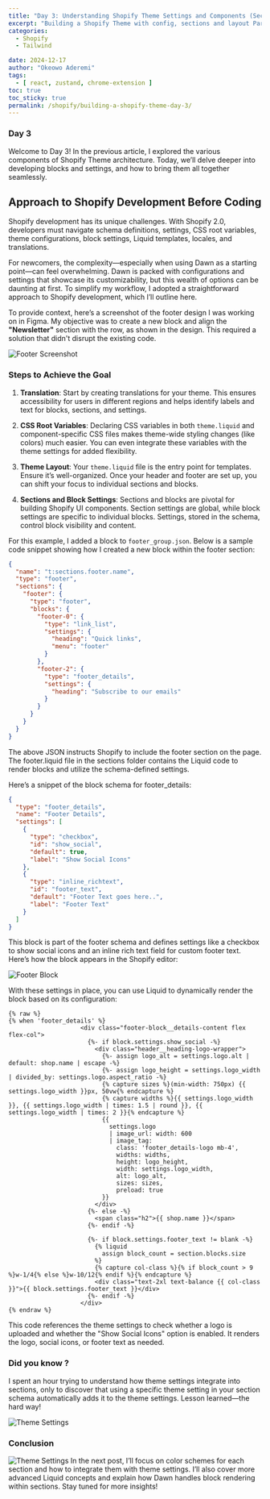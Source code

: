 ```yaml
---
title: "Day 3: Understanding Shopify Theme Settings and Components (Section, Layout and Templates) Part 2"
excerpt: "Building a Shopify Theme with config, sections and layout Part 2"
categories:
  - Shopify
  - Tailwind

date: 2024-12-17
author: "Okeowo Aderemi"
tags:
  - [ react, zustand, chrome-extension ]
toc: true
toc_sticky: true
permalink: /shopify/building-a-shopify-theme-day-3/
---
```


### Day 3

Welcome to Day 3! In the previous article, I explored the various components of Shopify Theme architecture. Today, we’ll delve deeper into developing blocks and settings, and how to bring them all together seamlessly.

## Approach to Shopify Development Before Coding

Shopify development has its unique challenges. With Shopify 2.0, developers must navigate schema definitions, settings, CSS root variables, theme configurations, block settings, Liquid templates, locales, and translations. 

For newcomers, the complexity—especially when using Dawn as a starting point—can feel overwhelming. Dawn is packed with configurations and settings that showcase its customizability, but this wealth of options can be daunting at first. To simplify my workflow, I adopted a straightforward approach to Shopify development, which I’ll outline here.

To provide context, here’s a screenshot of the footer design I was working on in Figma. My objective was to create a new block and align the **"Newsletter"** section with the row, as shown in the design. This required a solution that didn't disrupt the existing code.

![Footer Screenshot](/assets/images/footer_approach.png)

### Steps to Achieve the Goal

1. **Translation**: Start by creating translations for your theme. This ensures accessibility for users in different regions and helps identify labels and text for blocks, sections, and settings.

2. **CSS Root Variables**: Declaring CSS variables in both `theme.liquid` and component-specific CSS files makes theme-wide styling changes (like colors) much easier. You can even integrate these variables with the theme settings for added flexibility.

3. **Theme Layout**: Your `theme.liquid` file is the entry point for templates. Ensure it’s well-organized. Once your header and footer are set up, you can shift your focus to individual sections and blocks.

4. **Sections and Block Settings**: Sections and blocks are pivotal for building Shopify UI components. Section settings are global, while block settings are specific to individual blocks. Settings, stored in the schema, control block visibility and content.

For this example, I added a block to `footer_group.json`. Below is a sample code snippet showing how I created a new block within the footer section:

```json
{
  "name": "t:sections.footer.name",
  "type": "footer",
  "sections": {
    "footer": {
      "type": "footer",
      "blocks": {
        "footer-0": {
          "type": "link_list",
          "settings": {
            "heading": "Quick links",
            "menu": "footer"
          }
        },
        "footer-2": {
          "type": "footer_details",
          "settings": {
            "heading": "Subscribe to our emails"
          }
        }
      }
    }
  }
}
```
The above JSON instructs Shopify to include the footer section on the page. The footer.liquid file in the sections folder contains the Liquid code to render blocks and utilize the schema-defined settings.

Here’s a snippet of the block schema for footer_details:

```json
{
  "type": "footer_details",
  "name": "Footer Details",
  "settings": [
    {
      "type": "checkbox",
      "id": "show_social",
      "default": true,
      "label": "Show Social Icons"
    },
    {
      "type": "inline_richtext",
      "id": "footer_text",
      "default": "Footer Text goes here..",
      "label": "Footer Text"
    }
  ]
}

```
This block is part of the footer schema and defines settings like a checkbox to show social icons and an inline rich text field for custom footer text. Here’s how the block appears in the Shopify editor:

![Footer Block](/assets/images/footer_settings.png)

With these settings in place, you can use Liquid to dynamically render the block based on its configuration:

```liquid
{% raw %}
{% when 'footer_details' %}
                    <div class="footer-block__details-content flex flex-col">
                      {%- if block.settings.show_social -%}
                        <div class="header__heading-logo-wrapper">
                          {%- assign logo_alt = settings.logo.alt | default: shop.name | escape -%}
                          {%- assign logo_height = settings.logo_width | divided_by: settings.logo.aspect_ratio -%}
                          {% capture sizes %}(min-width: 750px) {{ settings.logo_width }}px, 50vw{% endcapture %}
                          {% capture widths %}{{ settings.logo_width }}, {{ settings.logo_width | times: 1.5 | round }}, {{ settings.logo_width | times: 2 }}{% endcapture %}
                          {{
                            settings.logo
                            | image_url: width: 600
                            | image_tag:
                              class: 'footer_details-logo mb-4',
                              widths: widths,
                              height: logo_height,
                              width: settings.logo_width,
                              alt: logo_alt,
                              sizes: sizes,
                              preload: true
                          }}
                        </div>
                      {%- else -%}
                        <span class="h2">{{ shop.name }}</span>
                      {%- endif -%}

                      {%- if block.settings.footer_text != blank -%}
                        {% liquid
                          assign block_count = section.blocks.size
                        %}
                        {% capture col-class %}{% if block_count > 9 %}w-1/4{% else %}w-10/12{% endif %}{% endcapture %}
                        <div class="text-2xl text-balance {{ col-class }}">{{ block.settings.footer_text }}</div>
                      {%- endif -%}
                    </div>
{% endraw %}
```
This code references the theme settings to check whether a logo is uploaded and whether the "Show Social Icons" option is enabled. It renders the logo, social icons, or footer text as needed. 


### Did you know ? 
I spent an hour trying to understand how theme settings integrate into sections, only to discover that using a specific theme setting in your section schema automatically adds it to the theme settings. Lesson learned—the hard way!

![Theme Settings](/assets/images/theme-settings.png)

### Conclusion
![Theme Settings](/assets/images/scheme.png)
In the next post, I’ll focus on color schemes for each section and how to integrate them with theme settings. I’ll also cover more advanced Liquid concepts and explain how Dawn handles block rendering within sections. Stay tuned for more insights!





